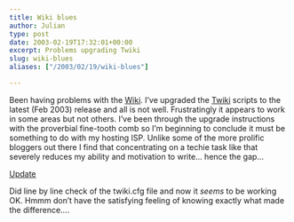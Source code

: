 ```yaml
---
title: Wiki blues
author: Julian
type: post
date: 2003-02-19T17:32:01+00:00
excerpt: Problems upgrading Twiki
slug: wiki-blues 
aliases: ["/2003/02/19/wiki-blues"]

---
```

Been having problems with the [Wiki][1]. I&#8217;ve upgraded the [Twiki][2] scripts to the latest (Feb 2003) release and all is not well. Frustratingly it appears to work in some areas but not others. I&#8217;ve been through the upgrade instructions with the proverbial fine-tooth comb so I&#8217;m beginning to conclude it must be something to do with my hosting ISP. Unlike some of the more prolific bloggers out there I find that concentrating on a techie task like that severely reduces my ability and motivation to write&#8230; hence the gap&#8230;
  
<ins>Update</ins>
  
Did line by line check of the twiki.cfg file and now it _seems_ to be working OK. Hmmm don&#8217;t have the satisfying feeling of knowing exactly what made the difference&#8230;.

 [1]: https://www.synesthesia.co.uk/cgi-bin/view.cgi
 [2]: https://www.twiki.org
